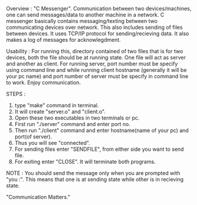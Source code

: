 Overview :
"C Messenger". Communication between two devices/machines, one can send messages/data to another machine in a network.
C messenger basically contains messaging/texting between two communicating devices over network. This also includes sending of files between devices. It uses TCP/IP protocol for sending/recieving data. It also makes a log of messages for acknowlegdment.

Usability :
For running this, directory contained of two files that is for two devices, both the file should be at running state.
One file will act as server and another as client. For running server, port number must be specify using command line and while running client hostname (generally it will be your pc name) and port number of server must be specify in command line to work. Enjoy communication.

STEPS :
1. type "make" command in terminal.
2. It will create "server.o" and "client.o".
3. Open these two executables in two terminals or pc.
4. First run "./server" command and enter port no.
5. Then run "./client" command and enter hostname(name of your pc) and port(of server).
6. Thus you will see "connected".
7. For sending files enter "SENDFILE", from either side you want to send file.
8. For exiting enter "CLOSE". It will terminate both programs.

NOTE : You should send the message only when you are prompted with "you :". This means that one is at sending state while other is in recieving state.

"Communication Matters."
